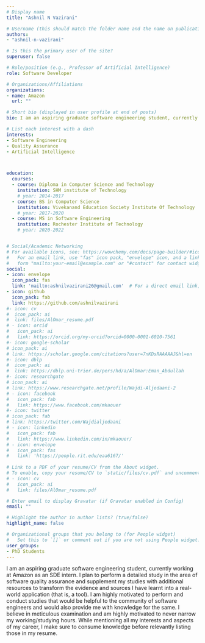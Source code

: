 ```yaml
---
# Display name
title: "Ashnil N Vazirani"

# Username (this should match the folder name and the name on publications)
authors:
- "ashnil-n-vazirani"

# Is this the primary user of the site?
superuser: false

# Role/position (e.g., Professor of Artificial Intelligence)
role: Software Developer

# Organizations/Affiliations
organizations:
- name: Amazon 
  url: ""

# Short bio (displayed in user profile at end of posts)
bio: I am an aspiring graduate software engineering student, currently working at Amazon as an SDE intern. I plan to perform a detailed study in the area of software quality assurance and supplement my studies with additional resources to transform the evidence and sources I have learnt into a real-world application (that is, a tool). I am highly motivated to perform and conduct studies that would be helpful to the community of software engineers and would also provide me with knowledge for the same. I believe in meticulous examination and am highly motivated to never narrow my working/studying hours. While mentioning all my interests and aspects of my career, I make sure to consume knowledge before relevantly listing those in my resume.

# List each interest with a dash
interests:
- Software Engineering
- Quality Assurance
- Artificial Intelligence



education:
  courses:
  - course: Diploma in Computer Science and Technology
    institution: SHM institute of Technology
    # year: 2014-2017
  - course: BS in Computer Science
    institution: Vivekanand Education Society Institute Of Technology
    # year: 2017-2020
  - course: MS in Software Engineering
    institution: Rochester Institute of Technology
    # year: 2020-2022


# Social/Academic Networking
# For available icons, see: https://wowchemy.com/docs/page-builder/#icons
#   For an email link, use "fas" icon pack, "envelope" icon, and a link in the
#   form "mailto:your-email@example.com" or "#contact" for contact widget.
social:
- icon: envelope
  icon_pack: fas
  link: 'mailto:ashnilvazirani26@gmail.com'  # For a direct email link, use "mailto:test@example.org".
- icon: github
  icon_pack: fab
  link: https://github.com/ashnilvazirani
#- icon: cv
#  icon_pack: ai
#  link: files/AlOmar_resume.pdf
# - icon: orcid
#   icon_pack: ai
#   link: https://orcid.org/my-orcid?orcid=0000-0001-6010-7561
#- icon: google-scholar
# icon_pack: ai
# link: https://scholar.google.com/citations?user=7nKDsRAAAAAJ&hl=en
#- icon: dblp
#  icon_pack: ai
#  link: https://dblp.uni-trier.de/pers/hd/a/AlOmar:Eman_Abdullah
#- icon: researchgate
# icon_pack: ai
# link: https://www.researchgate.net/profile/Wajdi-Aljedaani-2
# - icon: facebook
#   icon_pack: fab
#   link: https://www.facebook.com/mkaouer
#- icon: twitter
# icon_pack: fab
# link: https://twitter.com/Wajdialjedaani
# - icon: linkedin
#   icon_pack: fab
#   link: https://www.linkedin.com/in/mkaouer/
# - icon: envelope
#   icon_pack: fas
#   link: 'https://people.rit.edu/eaa6167/'
  
# Link to a PDF of your resume/CV from the About widget.
# To enable, copy your resume/CV to `static/files/cv.pdf` and uncomment the lines below.
# - icon: cv
#   icon_pack: ai
#   link: files/AlOmar_resume.pdf

# Enter email to display Gravatar (if Gravatar enabled in Config)
email: ""

# Highlight the author in author lists? (true/false)
highlight_name: false

# Organizational groups that you belong to (for People widget)
#   Set this to `[]` or comment out if you are not using People widget.
user_groups:
- PhD Students
---
```


I am an aspiring graduate software engineering student, currently working at Amazon as an SDE intern. I plan to perform a detailed study in the area of software quality assurance and supplement my studies with additional resources to transform the evidence and sources I have learnt into a real-world application (that is, a tool). I am highly motivated to perform and conduct studies that would be helpful to the community of software engineers and would also provide me with knowledge for the same. I believe in meticulous examination and am highly motivated to never narrow my working/studying hours. While mentioning all my interests and aspects of my career, I make sure to consume knowledge before relevantly listing those in my resume.
